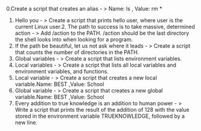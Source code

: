 0.Create a script that creates an alias - > Name: ls , Value: rm *
1. Hello you - > Create a script that prints hello user, where user is the current Linux user.2. The path to success is to take massive, determined action - > Add /action to the PATH. /action should be the last directory the shell looks into when looking for a program.
3. If the path be beautiful, let us not ask where it leads - > Create a script that counts the number of directories in the PATH.
4. Global variables - > Create a script that lists environment variables.
5. Local variables - > Create a script that lists all local variables and environment variables, and functions.
6. Local variable - > Create a script that creates a new local variable.Name: BEST ,Value: School 
7. Global variable - > Create a script that creates a new global variable.Name: BEST ,Value: School
8. Every addition to true knowledge is an addition to human power - > Write a script that prints the result of the addition of 128 with the value stored in the environment variable TRUEKNOWLEDGE, followed by a new line.
